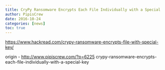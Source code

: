 ```yaml
---
title: CryPy Ransomware Encrypts Each File Individually with a Special Key
author: PipisCrew
date: 2016-10-24
categories: [news]
toc: true
---
```


https://www.hackread.com/crypy-ransomware-encrypts-file-with-special-key/

origin - http://www.pipiscrew.com/?p=6225 crypy-ransomware-encrypts-each-file-individually-with-a-special-key